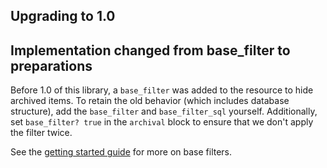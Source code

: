<!--
SPDX-FileCopyrightText: 2020 Zach Daniel

SPDX-License-Identifier: MIT
-->

## Upgrading to 1.0

## Implementation changed from base_filter to preparations

Before 1.0 of this library, a `base_filter` was added to the resource to hide archived items. To retain the old behavior (which includes database structure),
add the `base_filter` and `base_filter_sql` yourself. Additionally, set `base_filter? true` in the `archival` block to ensure that we don't apply the filter twice.

See the [getting started guide](documentation/tutorials/get-started-with-ash-archival.md) for more on base filters.
